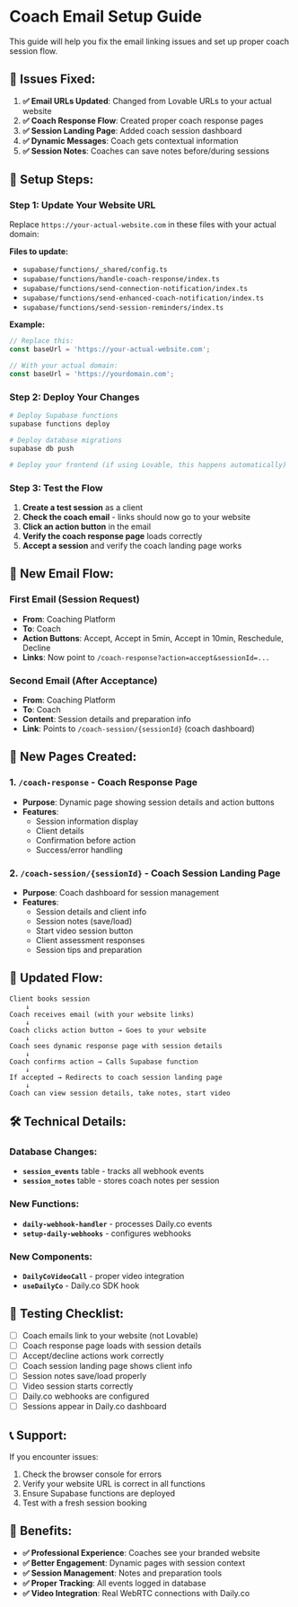 # Coach Email Setup Guide

This guide will help you fix the email linking issues and set up proper coach session flow.

## 🚨 **Issues Fixed:**

1. **✅ Email URLs Updated**: Changed from Lovable URLs to your actual website
2. **✅ Coach Response Flow**: Created proper coach response pages
3. **✅ Session Landing Page**: Added coach session dashboard
4. **✅ Dynamic Messages**: Coach gets contextual information
5. **✅ Session Notes**: Coaches can save notes before/during sessions

## 🔧 **Setup Steps:**

### Step 1: Update Your Website URL

Replace `https://your-actual-website.com` in these files with your actual domain:

**Files to update:**
- `supabase/functions/_shared/config.ts`
- `supabase/functions/handle-coach-response/index.ts`
- `supabase/functions/send-connection-notification/index.ts`
- `supabase/functions/send-enhanced-coach-notification/index.ts`
- `supabase/functions/send-session-reminders/index.ts`

**Example:**
```typescript
// Replace this:
const baseUrl = 'https://your-actual-website.com';

// With your actual domain:
const baseUrl = 'https://yourdomain.com';
```

### Step 2: Deploy Your Changes

```bash
# Deploy Supabase functions
supabase functions deploy

# Deploy database migrations
supabase db push

# Deploy your frontend (if using Lovable, this happens automatically)
```

### Step 3: Test the Flow

1. **Create a test session** as a client
2. **Check the coach email** - links should now go to your website
3. **Click an action button** in the email
4. **Verify the coach response page** loads correctly
5. **Accept a session** and verify the coach landing page works

## 📧 **New Email Flow:**

### First Email (Session Request)
- **From**: Coaching Platform
- **To**: Coach
- **Action Buttons**: Accept, Accept in 5min, Accept in 10min, Reschedule, Decline
- **Links**: Now point to `/coach-response?action=accept&sessionId=...`

### Second Email (After Acceptance)
- **From**: Coaching Platform  
- **To**: Coach
- **Content**: Session details and preparation info
- **Link**: Points to `/coach-session/{sessionId}` (coach dashboard)

## 🎯 **New Pages Created:**

### 1. `/coach-response` - Coach Response Page
- **Purpose**: Dynamic page showing session details and action buttons
- **Features**: 
  - Session information display
  - Client details
  - Confirmation before action
  - Success/error handling

### 2. `/coach-session/{sessionId}` - Coach Session Landing Page
- **Purpose**: Coach dashboard for session management
- **Features**:
  - Session details and client info
  - Session notes (save/load)
  - Start video session button
  - Client assessment responses
  - Session tips and preparation

## 🔄 **Updated Flow:**

```
Client books session
    ↓
Coach receives email (with your website links)
    ↓
Coach clicks action button → Goes to your website
    ↓
Coach sees dynamic response page with session details
    ↓
Coach confirms action → Calls Supabase function
    ↓
If accepted → Redirects to coach session landing page
    ↓
Coach can view session details, take notes, start video
```

## 🛠 **Technical Details:**

### Database Changes:
- **`session_events`** table - tracks all webhook events
- **`session_notes`** table - stores coach notes per session

### New Functions:
- **`daily-webhook-handler`** - processes Daily.co events
- **`setup-daily-webhooks`** - configures webhooks

### New Components:
- **`DailyCoVideoCall`** - proper video integration
- **`useDailyCo`** - Daily.co SDK hook

## 🧪 **Testing Checklist:**

- [ ] Coach emails link to your website (not Lovable)
- [ ] Coach response page loads with session details
- [ ] Accept/decline actions work correctly
- [ ] Coach session landing page shows client info
- [ ] Session notes save/load properly
- [ ] Video session starts correctly
- [ ] Daily.co webhooks are configured
- [ ] Sessions appear in Daily.co dashboard

## 📞 **Support:**

If you encounter issues:
1. Check the browser console for errors
2. Verify your website URL is correct in all functions
3. Ensure Supabase functions are deployed
4. Test with a fresh session booking

## 🎉 **Benefits:**

- **✅ Professional Experience**: Coaches see your branded website
- **✅ Better Engagement**: Dynamic pages with session context
- **✅ Session Management**: Notes and preparation tools
- **✅ Proper Tracking**: All events logged in database
- **✅ Video Integration**: Real WebRTC connections with Daily.co
